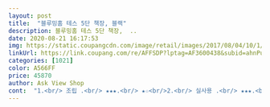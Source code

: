 ```yaml
---
layout: post 
title:  "블루밍홈 테스 5단 책장, 블랙" 
description: 블루밍홈 테스 5단 책장,  ..
date: 2020-08-21 16:17:53 
img: https://static.coupangcdn.com/image/retail/images/2017/08/04/10/1/fd31a0ab-895b-4bdf-9131-cd3cd7f8720b.jpg 
linkUrl: https://link.coupang.com/re/AFFSDP?lptag=AF3600438&subid=ahnPublicAsk&pageKey=29824368&itemId=114004294&vendorItemId=3225985495&traceid=V0-113-3bcb1b83cb6ba4bd 
categories: [1021] 
color: A566FF 
price: 45870 
author: Ask View Shop 
cont:  "1.<br/> 조립 .<br/> ★★★.<br/> ★☆<br/>2.<br/> 실사용 .<br/> ★★★.<br/> ★.<br/> ★<br/>5번째 주문<br/>X자 조립합니다 꽉 조이지 않습니다<br/>가격 싼거에 비하면 인테리어도 크게 싼티 나지 않으니 몇 년 사용하다 버려도 별로 아깝지 않겠고<br/>가격은 들쑥날쑥 하지만<br/>가운데는 작은 나사(A)를 쓰고 나머지 나사는 동일 사이즈입니다<br/>강조해도 지나치지 않을 흔들거림이 없다는게 제일 좋습니다!<br/>구성품 자체가 매우 심플합니다.<br/> 선반을 구성하는 양쪽 세로 면 2개랑 X 자 지지대 1쌍, 그리고 선반(나무) 5장<br/>구성품으로 제공하는 미니드라이버랑 미니렌치 가지고 조립 가능하구요.<br/> 시간은 성인 남성 기준으로 10분 정도<br/>나사가 긴거 짧은거 두 종류가 있긴 한데 그냥 몇번 넣어보면 어디에 뭘 넣어야 될지 딱 알아요.<br/><br/>나사마다 잘 조여 있는지 확인합니다<br/>너비가 29cm로 자리를 많이 안 차지해 좁은 집 정리하는데 짱입니다<br/>다 설치 하고 세워둔 후에 이것 저것 올려놓으면 튼튼하게 잘 서있네요.<br/><br/>로켓배송 구입가  48,310원☆<br/>매우 만족하며 잘 쓰고 있어요.<br/> 조립할때는 좀 부실한거 아닌가 싶은 생각이 살짝 들기도 했지만<br/>맨 위와 맨 아래 선반을 조립합니다<br/>먼저 눕혀놓고 고무 발을 조립합니다<br/>배송도 엄청 조심해주셨는지 박스 찍힘이나 뭉개짐, 눌림 전혀 없었구요, 철제도 매우 깨끗했어요.<br/><br/>사진 보시면 아시겠지만 이런 저런 잡동사니를 꽤 많이 올려뒀는데도 별 탈 없이 잘 서 있네요.<br/><br/>살짝 덜 조립한 후 일으켜 세우고<br/>설명서가 있긴 하지만 굳이 보진 않아도 초등학생 이상이면 그냥 딱 보고 이렇게 하면 되겠다 싶을 정도 입니다.<br/><br/>세로 면 철제 봉 자체가 선반이랑 결합되면서 똑바로 서는 거기 때문에 실질적으로 철봉은 2개 있는거에요.<br/><br/>소요 됩니다.<br/><br/>아주 만족스럽게 잘 사용하고 있어요.<br/><br/>올해 1월달에 구매 후 약 일곱달 사용하고 쓰는 구매 후기 입니다.<br/><br/>이사가면서 가져 간다 하면 다시 분해 후 가져가면 될 테니 편의성 면에서도 아주 좋은 것 같습니다.<br/><br/>이사짐 들어오면 기존거와 나란히 놓을 예정입니다.<br/><br/>일단 구성품 펼치고 뼈대 만들고 나면 눕혀놓고 선반 돌려 끼우시면 됩니다.<br/> 다만 맨 밑 선반빼고 나머지들은 공간이 좁아서 전동드릴로 간편하게 조이지도 못했고, 긴다란 드라이버도 사용할 수 없어서 그게 좀 불편했어요.<br/> 전동드릴 가능했다면 진짜 금방 끝났을거예요.<br/><br/>일단 철제 선반보다는 실용적입니다<br/>작년에 6단 구입했었는데 생각보다 너무 괜찮아서 다시 같은 5단으로 재구입했어요.<br/> 책장으로 사용시 흔들림도 없고 조립도 상당히 간편한 편이라 블루밍홈 제품을 기억해 두었었어요.<br/><br/>조립가구들이 이케아 제품은 그래도 좀 깨끗한 편인데, 온라인 상품 대부분의 다른 가구들은 보통 먼지랑 나무가루가 좀 많거든요.<br/> 조립 전 미리미리 구석구석 닦아놓고 조립하는데 이번에 받은 제품은 진짜 깨끗해서 더 만족했어요.<br/><br/>참고로 전동 드릴이 있어도 선반 선반 사이 칸막이 때문에 드릴 쓰기는 좀 힘들거 같네요.<br/> 이 점 때문에 별 하나 뺌<br/>책 말고도 다양한 수납이 가능한 것도 좋고,<br/>칸칸 선반 얹어서 각을 잘 맞춘 후 꽉 조여 조립해 줍니다<br/>현관 앞에 2개, 입구에 1개, 베란다에 1개, 거실에 1개<br/>" 
---
```

